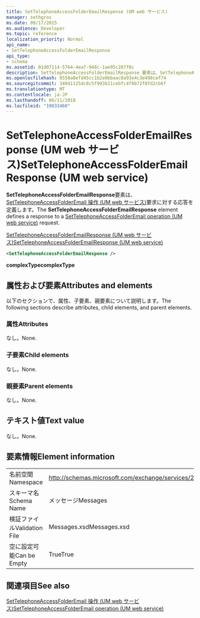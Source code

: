 ```yaml
---
title: SetTelephoneAccessFolderEmailResponse (UM web サービス)
manager: sethgros
ms.date: 09/17/2015
ms.audience: Developer
ms.topic: reference
localization_priority: Normal
api_name:
- SetTelephoneAccessFolderEmailResponse
api_type:
- schema
ms.assetid: 01d07114-5764-4ea7-948c-1ae95c287f0c
description: SetTelephoneAccessFolderEmailResponse 要素は、SetTelephoneAccessFolderEmail の操作 (UM web サービス) 要求に対する応答を定義します。
ms.openlocfilehash: 8558a0efd45cc1b2e0bbaac8a93e4c3e498cef74
ms.sourcegitcommit: 34041125dc8c5f993b21cebfc4f8b72f0fd2cb6f
ms.translationtype: MT
ms.contentlocale: ja-JP
ms.lasthandoff: 06/11/2018
ms.locfileid: "19833460"
---
```

# <a name="settelephoneaccessfolderemailresponse-um-web-service"></a><span data-ttu-id="0c6b4-103">SetTelephoneAccessFolderEmailResponse (UM web サービス)</span><span class="sxs-lookup"><span data-stu-id="0c6b4-103">SetTelephoneAccessFolderEmailResponse (UM web service)</span></span>

<span data-ttu-id="0c6b4-104">**SetTelephoneAccessFolderEmailResponse**要素は、 [SetTelephoneAccessFolderEmail 操作 (UM web サービス)](settelephoneaccessfolderemail-operation-um-web-service.md)要求に対する応答を定義します。</span><span class="sxs-lookup"><span data-stu-id="0c6b4-104">The **SetTelephoneAccessFolderEmailResponse** element defines a response to a [SetTelephoneAccessFolderEmail operation (UM web service)](settelephoneaccessfolderemail-operation-um-web-service.md) request.</span></span> 
  
[<span data-ttu-id="0c6b4-105">SetTelephoneAccessFolderEmailResponse (UM web サービス)</span><span class="sxs-lookup"><span data-stu-id="0c6b4-105">SetTelephoneAccessFolderEmailResponse (UM web service)</span></span>](settelephoneaccessfolderemailresponse-um-web-service.md)
  
```xml
<SetTelephoneAccessFolderEmailResponse />
```

 <span data-ttu-id="0c6b4-106">**complexType**</span><span class="sxs-lookup"><span data-stu-id="0c6b4-106">**complexType**</span></span>
## <a name="attributes-and-elements"></a><span data-ttu-id="0c6b4-107">属性および要素</span><span class="sxs-lookup"><span data-stu-id="0c6b4-107">Attributes and elements</span></span>

<span data-ttu-id="0c6b4-108">以下のセクションで、属性、子要素、親要素について説明します。</span><span class="sxs-lookup"><span data-stu-id="0c6b4-108">The following sections describe attributes, child elements, and parent elements.</span></span>
  
### <a name="attributes"></a><span data-ttu-id="0c6b4-109">属性</span><span class="sxs-lookup"><span data-stu-id="0c6b4-109">Attributes</span></span>

<span data-ttu-id="0c6b4-110">なし。</span><span class="sxs-lookup"><span data-stu-id="0c6b4-110">None.</span></span>
  
### <a name="child-elements"></a><span data-ttu-id="0c6b4-111">子要素</span><span class="sxs-lookup"><span data-stu-id="0c6b4-111">Child elements</span></span>

<span data-ttu-id="0c6b4-112">なし。</span><span class="sxs-lookup"><span data-stu-id="0c6b4-112">None.</span></span>
  
### <a name="parent-elements"></a><span data-ttu-id="0c6b4-113">親要素</span><span class="sxs-lookup"><span data-stu-id="0c6b4-113">Parent elements</span></span>

<span data-ttu-id="0c6b4-114">なし。</span><span class="sxs-lookup"><span data-stu-id="0c6b4-114">None.</span></span>
  
## <a name="text-value"></a><span data-ttu-id="0c6b4-115">テキスト値</span><span class="sxs-lookup"><span data-stu-id="0c6b4-115">Text value</span></span>

<span data-ttu-id="0c6b4-116">なし。</span><span class="sxs-lookup"><span data-stu-id="0c6b4-116">None.</span></span>
  
## <a name="element-information"></a><span data-ttu-id="0c6b4-117">要素情報</span><span class="sxs-lookup"><span data-stu-id="0c6b4-117">Element information</span></span>

|||
|:-----|:-----|
|<span data-ttu-id="0c6b4-118">名前空間</span><span class="sxs-lookup"><span data-stu-id="0c6b4-118">Namespace</span></span>  <br/> |http://schemas.microsoft.com/exchange/services/2006/messages  <br/> |
|<span data-ttu-id="0c6b4-119">スキーマ名</span><span class="sxs-lookup"><span data-stu-id="0c6b4-119">Schema Name</span></span>  <br/> |<span data-ttu-id="0c6b4-120">メッセージ</span><span class="sxs-lookup"><span data-stu-id="0c6b4-120">Messages</span></span>  <br/> |
|<span data-ttu-id="0c6b4-121">検証ファイル</span><span class="sxs-lookup"><span data-stu-id="0c6b4-121">Validation File</span></span>  <br/> |<span data-ttu-id="0c6b4-122">Messages.xsd</span><span class="sxs-lookup"><span data-stu-id="0c6b4-122">Messages.xsd</span></span>  <br/> |
|<span data-ttu-id="0c6b4-123">空に設定可能</span><span class="sxs-lookup"><span data-stu-id="0c6b4-123">Can be Empty</span></span>  <br/> |<span data-ttu-id="0c6b4-124">True</span><span class="sxs-lookup"><span data-stu-id="0c6b4-124">True</span></span>  <br/> |
   
## <a name="see-also"></a><span data-ttu-id="0c6b4-125">関連項目</span><span class="sxs-lookup"><span data-stu-id="0c6b4-125">See also</span></span>



[<span data-ttu-id="0c6b4-126">SetTelephoneAccessFolderEmail 操作 (UM web サービス)</span><span class="sxs-lookup"><span data-stu-id="0c6b4-126">SetTelephoneAccessFolderEmail operation (UM web service)</span></span>](settelephoneaccessfolderemail-operation-um-web-service.md)

